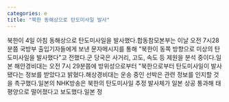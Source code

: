 ```yaml
---
categories: e
title: "북한 동해상으로 탄도미사일 발사"
---
```

북한이 4일 아침 동해상으로 탄도미사일을 발사했다.합동참모본부는 이날 오전 7시28분쯤 국방부 출입기자들에게 보낸 문자메시지를 통해 "북한이 동쪽 방향으로 미상의 탄도미사일을 발사했다"고 전했다.군 당국은 사거리, 고도, 속도 등 제원을 분석 중이다.일본 해안경비대는 오전 7시 29분쯤에 방위성으로부터 "북한으로부터 탄도미사일이 발사됐다는 정보를 받았다고 밝혔다.해상경비대는 운송 중인 선박은 관련 정보를 인지할 것을 촉구했다.일본의 NHK방송은 북한의 탄도미사일 추정 발사체가 일본 상공 통과해 태평양으로 떨어졌다고 보도했다.일본 정